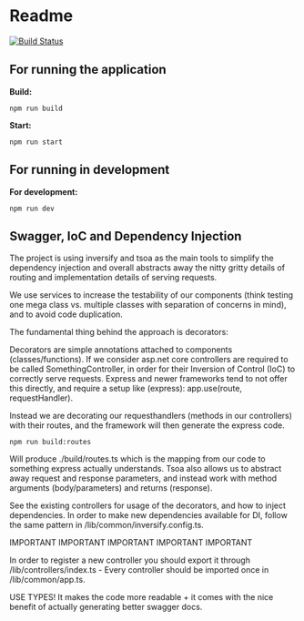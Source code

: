 # Readme
[![Build Status](https://travis-ci.com/TeiturMcSwagger/P7-Matchmaking-Backend.svg?branch=master)](https://travis-ci.com/TeiturMcSwagger/P7-Matchmaking-Backend)
## For running the application
**Build:**

```
npm run build
```

**Start:**

```
npm run start
```


## For running in development
**For development:**

```
npm run dev
```

## Swagger, IoC and Dependency Injection
The project is using inversify and tsoa as the main tools to simplify the dependency injection and overall abstracts away the nitty gritty details of routing and implementation details of serving requests. 

We use services to increase the testability of our components (think testing one mega class vs. multiple classes with separation of concerns in mind), and to avoid code duplication.

The fundamental thing behind the approach is decorators:

Decorators are simple annotations attached to components (classes/functions). If we consider asp.net core controllers are required to be called SomethingController, in order for their Inversion of Control (IoC) to correctly serve requests. Express and newer frameworks tend to not offer this directly, and require a setup like (express): app.use(route, requestHandler). 

Instead we are decorating our requesthandlers (methods in our controllers) with their routes, and the framework will then generate the express code.
```
npm run build:routes
```

Will produce ./build/routes.ts which is the mapping from our code to something express actually understands.
Tsoa also allows us to abstract away request and response parameters, and instead work with method arguments (body/parameters) and returns (response).

See the existing controllers for usage of the decorators, and how to inject dependencies. 
In order to make new dependencies available for DI, follow the same pattern in /lib/common/inversify.config.ts.

IMPORTANT IMPORTANT IMPORTANT IMPORTANT IMPORTANT

In order to register a new controller you should export it through /lib/controllers/index.ts 
    - Every controller should be imported once in /lib/common/app.ts.

USE TYPES! It makes the code more readable + it comes with the nice benefit of actually generating better swagger docs. 
